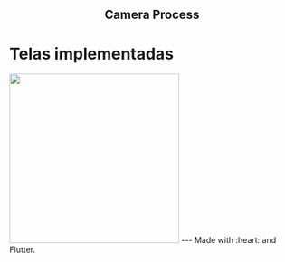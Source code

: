 <p align="center">
 <h2 align="center">Camera Process</h2>
<h1> Telas implementadas</h1>

<img src="https://user-images.githubusercontent.com/37156004/154970186-de574679-ae0b-4487-9479-216e00bfb188.gif" width="300"/>
---
Made with :heart: and Flutter.

